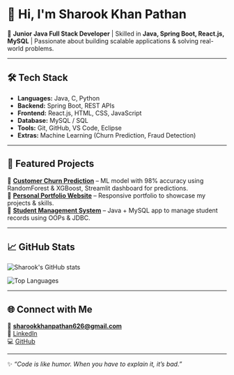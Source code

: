 # 👋 Hi, I'm Sharook Khan Pathan  

🚀 **Junior Java Full Stack Developer** | Skilled in **Java, Spring Boot, React.js, MySQL** | Passionate about building scalable applications & solving real-world problems.  

---

## 🛠️ Tech Stack  
- **Languages:** Java, C, Python  
- **Backend:** Spring Boot, REST APIs  
- **Frontend:** React.js, HTML, CSS, JavaScript  
- **Database:** MySQL / SQL  
- **Tools:** Git, GitHub, VS Code, Eclipse  
- **Extras:** Machine Learning (Churn Prediction, Fraud Detection)  

---

## 📌 Featured Projects  
🔹 [**Customer Churn Prediction**](https://github.com/sharook-khan-pathan/customer-churn-prediction) – ML model with 98% accuracy using RandomForest & XGBoost, Streamlit dashboard for predictions.  
🔹 [**Personal Portfolio Website**](https://github.com/sharook-khan-pathan/portfolio-website) – Responsive portfolio to showcase my projects & skills.  
🔹 [**Student Management System**](https://github.com/sharook-khan-pathan/student-management-system) – Java + MySQL app to manage student records using OOPs & JDBC.  

---

## 📈 GitHub Stats  

![Sharook's GitHub stats](https://github-readme-stats.vercel.app/api?username=sharook-khan-pathan&show_icons=true&theme=tokyonight&count_private=true&include_all_commits=true)  

![Top Languages](https://github-readme-stats.vercel.app/api/top-langs/?username=sharook-khan-pathan&layout=compact&theme=tokyonight&hide=Jupyter%20Notebook,css,html)  


---

## 🌐 Connect with Me  
📧 **sharookkhanpathan626@gmail.com**  
🔗 [LinkedIn](https://www.linkedin.com/in/sharook-khan-pathan-8ab73a268/)  
💻 [GitHub](https://github.com/sharook-khan-pathan)  

---

✨ _“Code is like humor. When you have to explain it, it’s bad.”_  
